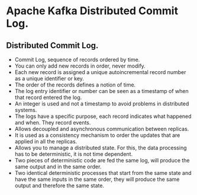 # Apache Kafka Distributed Commit Log.

## Distributed Commit Log.
* Commit Log, sequence of records ordered by time.
* You can only add new records in order, never modify.
* Each new record is assigned a unique autoincremental record number as a unique identifier or key.
* The order of the records defines a notion of time.
* The log entry identifier or number can be seen as a timestamp of when that record entered the log.
* An integer is used and not a timestamp to avoid problems in distributed systems.
* The logs have a specific purpose, each record indicates what happened and when. They record events.
* Allows decoupled and asynchronous communication between replicas.
* It is used as a consistency mechanism to order the updates that are applied in all the replicas.
* Allows you to manage a distributed state. For this, the data processing has to be deterministic, it is not time dependent.
* Two pieces of deterministic code are fed the same log, will produce the same output and in the same order.
* Two identical deterministic processes that start from the same state and have the same inputs in the same order,
  they will produce the same output and therefore the same state.
